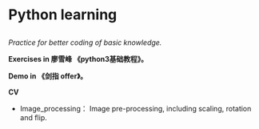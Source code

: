 # Python learning

##

*Practice for better coding of basic knowledge.*

**Exercises in 廖雪峰 《python3基础教程》。**

**Demo in 《剑指 offer》。**

**CV**

- Image_processing： Image pre-processing, including scaling, rotation and flip.
